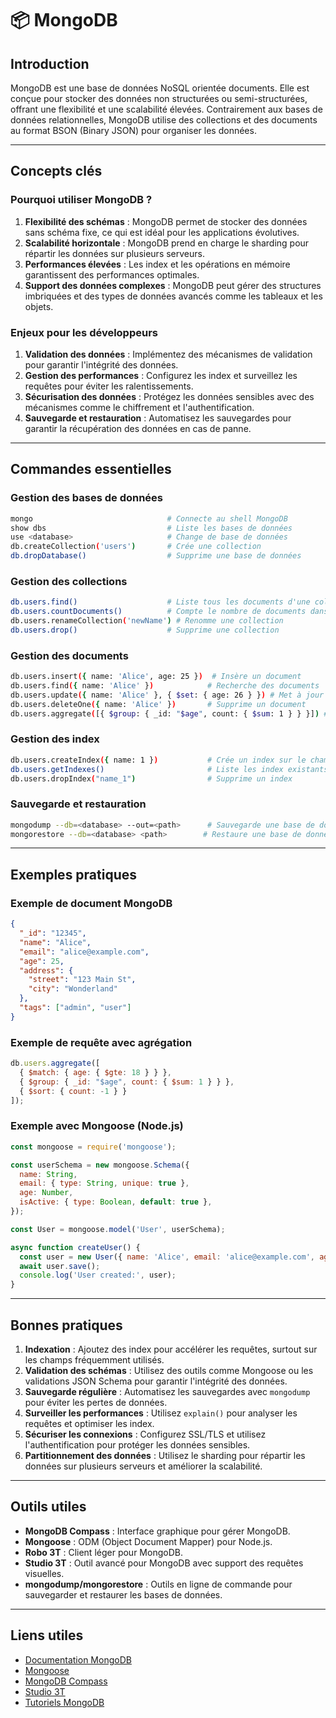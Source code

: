 # 📦 MongoDB

## Introduction

MongoDB est une base de données NoSQL orientée documents. Elle est conçue pour stocker des données non structurées ou semi-structurées, offrant une flexibilité et une scalabilité élevées. Contrairement aux bases de données relationnelles, MongoDB utilise des collections et des documents au format BSON (Binary JSON) pour organiser les données.

---

## Concepts clés

### Pourquoi utiliser MongoDB ?

1. **Flexibilité des schémas** : MongoDB permet de stocker des données sans schéma fixe, ce qui est idéal pour les applications évolutives.
2. **Scalabilité horizontale** : MongoDB prend en charge le sharding pour répartir les données sur plusieurs serveurs.
3. **Performances élevées** : Les index et les opérations en mémoire garantissent des performances optimales.
4. **Support des données complexes** : MongoDB peut gérer des structures imbriquées et des types de données avancés comme les tableaux et les objets.

### Enjeux pour les développeurs

1. **Validation des données** : Implémentez des mécanismes de validation pour garantir l'intégrité des données.
2. **Gestion des performances** : Configurez les index et surveillez les requêtes pour éviter les ralentissements.
3. **Sécurisation des données** : Protégez les données sensibles avec des mécanismes comme le chiffrement et l'authentification.
4. **Sauvegarde et restauration** : Automatisez les sauvegardes pour garantir la récupération des données en cas de panne.

---

## Commandes essentielles

### Gestion des bases de données

```bash
mongo                              # Connecte au shell MongoDB
show dbs                           # Liste les bases de données
use <database>                     # Change de base de données
db.createCollection('users')       # Crée une collection
db.dropDatabase()                  # Supprime une base de données
```

### Gestion des collections

```bash
db.users.find()                    # Liste tous les documents d'une collection
db.users.countDocuments()          # Compte le nombre de documents dans une collection
db.users.renameCollection('newName') # Renomme une collection
db.users.drop()                    # Supprime une collection
```

### Gestion des documents

```bash
db.users.insert({ name: 'Alice', age: 25 })  # Insère un document
db.users.find({ name: 'Alice' })            # Recherche des documents
db.users.update({ name: 'Alice' }, { $set: { age: 26 } }) # Met à jour un document
db.users.deleteOne({ name: 'Alice' })       # Supprime un document
db.users.aggregate([{ $group: { _id: "$age", count: { $sum: 1 } } }]) # Utilise l'agrégation
```

### Gestion des index

```bash
db.users.createIndex({ name: 1 })           # Crée un index sur le champ "name"
db.users.getIndexes()                       # Liste les index existants
db.users.dropIndex("name_1")                # Supprime un index
```

### Sauvegarde et restauration

```bash
mongodump --db=<database> --out=<path>      # Sauvegarde une base de données
mongorestore --db=<database> <path>        # Restaure une base de données
```

---

## Exemples pratiques

### Exemple de document MongoDB

```json
{
  "_id": "12345",
  "name": "Alice",
  "email": "alice@example.com",
  "age": 25,
  "address": {
    "street": "123 Main St",
    "city": "Wonderland"
  },
  "tags": ["admin", "user"]
}
```

### Exemple de requête avec agrégation

```javascript
db.users.aggregate([
  { $match: { age: { $gte: 18 } } },
  { $group: { _id: "$age", count: { $sum: 1 } } },
  { $sort: { count: -1 } }
]);
```

### Exemple avec Mongoose (Node.js)

```javascript
const mongoose = require('mongoose');

const userSchema = new mongoose.Schema({
  name: String,
  email: { type: String, unique: true },
  age: Number,
  isActive: { type: Boolean, default: true },
});

const User = mongoose.model('User', userSchema);

async function createUser() {
  const user = new User({ name: 'Alice', email: 'alice@example.com', age: 25 });
  await user.save();
  console.log('User created:', user);
}
```

---

## Bonnes pratiques

1. **Indexation** : Ajoutez des index pour accélérer les requêtes, surtout sur les champs fréquemment utilisés.
2. **Validation des schémas** : Utilisez des outils comme Mongoose ou les validations JSON Schema pour garantir l'intégrité des données.
3. **Sauvegarde régulière** : Automatisez les sauvegardes avec `mongodump` pour éviter les pertes de données.
4. **Surveiller les performances** : Utilisez `explain()` pour analyser les requêtes et optimiser les index.
5. **Sécuriser les connexions** : Configurez SSL/TLS et utilisez l'authentification pour protéger les données sensibles.
6. **Partitionnement des données** : Utilisez le sharding pour répartir les données sur plusieurs serveurs et améliorer la scalabilité.

---

## Outils utiles

- **MongoDB Compass** : Interface graphique pour gérer MongoDB.
- **Mongoose** : ODM (Object Document Mapper) pour Node.js.
- **Robo 3T** : Client léger pour MongoDB.
- **Studio 3T** : Outil avancé pour MongoDB avec support des requêtes visuelles.
- **mongodump/mongorestore** : Outils en ligne de commande pour sauvegarder et restaurer les bases de données.

---

## Liens utiles

- [Documentation MongoDB](https://www.mongodb.com/docs/)
- [Mongoose](https://mongoosejs.com/)
- [MongoDB Compass](https://www.mongodb.com/products/compass)
- [Studio 3T](https://studio3t.com/)
- [Tutoriels MongoDB](https://www.tutorialspoint.com/mongodb/index.htm)
